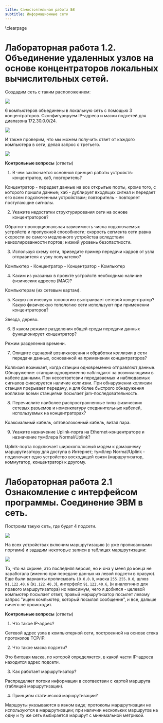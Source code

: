 ```yaml
---
title: Самостоятельная работа №8
subtitle: Информационные сети
---
```

\clearpage

# Лабораторная работа 1.2. Объединение удаленных узлов на основе концентраторов локальных вычислительных сетей.

Создадим сеть с таким расположением:

![](1.2/0.png)

6 компьютеров объединены в локальную сеть с помощью 3 концентраторов. Сконфигурируем IP-адреса и маски подсетей для диапазона 172.30.0.0/24.

![](1.2/1.png)

И также проверим, что мы можем получить ответ от каждого компьютера в сети, делая запрос с третьего.

![](1.2/2.png)

**Контрольные вопросы** (*ответы*)

1. В чем заключается основной принцип работы устройств: концентратор, хаб, повторитель?

Концентратор - передает данные на все открытые порты, кроме того, с которого пришли данные; хаб - дублирует входящих сигнал и передает его всем подключенным устройствам; повторитель - повторяет поступающие сигналы.

2. Укажите недостатки структурирования сети на основе концентраторов?

Обратно-пропорциональная зависимость числа подключаемых устройств и пропускной способности; скорость сегмента сети равна скорости ее самого медленного устройства вследствии неизолированности портов; низкий уровень безопастности.

3. Используя схему сети, приведите пример передачи кадров от узла отправителя к узлу получателю?

Компьютер - Концентратор - Концентратор - Компьютер

4. Каким из указаных в проекте устройств необходимо наличие физических адресов (MAC)?

Компьютерам (их сетевым картам).

5. Какую логическую топологию выстраивает сетевой концентратор? Какую физическую топологию сети используют при применении концентраторов?

Звезда, дерево.

6. В каком режиме разделения общей среды передачи данных функционирует концентратор?

Режим разделения времени.

7. Опишите сценарий возникновения и обработки коллизии в сети передачи данных, основанной на применении концентраторов?

Коллизия возникает, когда станции одновременно отправляют данные. Обнаружение: станции одновременно наблюдают за возникающими в кабеле данными. При несоответсвии передаваемых и наблюдаемых сигналов фиксируется наличие коллизии. При обнаружении коллизии станция прерывает передачу, и для более быстрого обнаружения коллизии всеми станциями посылает jam-последовательность.

8. Перечислите наиболее распространненные типы физических сетевых разъемов и номенклатуру соединительных кабелей, используемых на концентраторах?

Коаксиальный кабель, оптоволоконный кабель, витая пара.

9. Укажите назначение Uplink-порта на Ethernet-концентраторе и назначение тумблера Normal/Uplink?

Uplink-порта подключает широкополосный модем к домашнему маршрутизатору для доступа в
Интернет; тумблер Normal/Uplink - подключает одно устройство восходящей связи (маршрутизатор, коммутатор, концентратор) к другому.

# Лабораторная работа 2.1 Ознакомление с интерфейсом программы. Соединение ЭВМ в сеть.

Построим такую сеть, где будет 4 подсети.

![](2.2/1.png)

На всех устройствах включим маршрутизацию (с уже прописанными портами) и зададим некоторые записи в таблицах маршрутизации:

![](2.2/2.png)

То, что на скрине, это последняя версия, но и она у меня до конца не заработала (именно при передаче данных из левой подсети в правую). Еще были варианты прописывать `10.0.0.0`, маска `255.255.0.0`, шлюз `91.122.40.6` (`91.122.40.3`), интерфейс `91.122.40.6`, (и аналогично для правого маршрутизатора) но максимум, чего я добился - целевой компьютер посылает ответ, правый маршрутизатор посылет левому запрос "ищем компьютер, который посылал сообщение", и все, дальше ничего не происходит.

**Контрольные вопросы** (*ответы*)

1. Что такое IP-адрес?

Сетевой адрес узла в компьютерной сети, построенной на основе стека протоколов TCP/IP.

2. Что такое маска подсети?

Это битовая маска, по которой определяется, в какой части IP-адреса находится адрес подсети.

3. Как работает маршрутизатор?

Распределяет потоки информации в соотвествии с картой маршрута (таблицей маршрутизации).

4. Принципы статической маршрутизации?

Маршруты указываются в явном виде; протоколы маршрутизации не используются в маршрутизации; при наличии нескольких маршрутов на одну и ту же сеть выбирается маршрут с минимальной метрикой.
